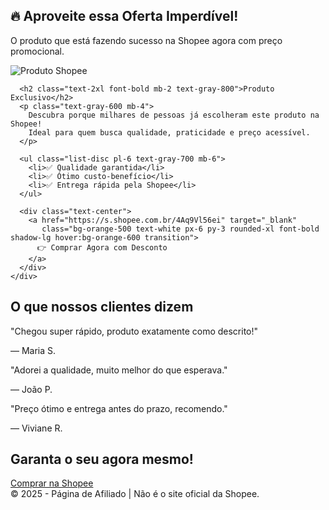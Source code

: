 <!DOCTYPE html>
<html lang="pt-BR">
<head>
  <meta charset="UTF-8">
  <meta name="viewport" content="width=device-width, initial-scale=1.0">
  <title>Oferta Exclusiva - Produto Shopee</title>
  <script src="https://cdn.tailwindcss.com"></script>
</head>
<body class="bg-gray-50 font-sans leading-relaxed">

  <!-- Hero Section -->
  <section class="bg-orange-500 text-white text-center py-12 px-4">
    <h1 class="text-3xl font-bold mb-4">🔥 Aproveite essa Oferta Imperdível!</h1>
    <p class="text-lg">O produto que está fazendo sucesso na Shopee agora com preço promocional.</p>
  </section>

  <!-- Produto -->
  <section class="max-w-4xl mx-auto p-6">
    <div class="bg-white rounded-2xl shadow-lg p-6">
      <img src="https://down-br.img.susercontent.com/file/br-11134207-7r98o-ltp1m27uh9kq52" alt="Produto Shopee" class="w-full rounded-xl mb-6">
      
      <h2 class="text-2xl font-bold mb-2 text-gray-800">Produto Exclusivo</h2>
      <p class="text-gray-600 mb-4">
        Descubra porque milhares de pessoas já escolheram este produto na Shopee! 
        Ideal para quem busca qualidade, praticidade e preço acessível.
      </p>

      <ul class="list-disc pl-6 text-gray-700 mb-6">
        <li>✅ Qualidade garantida</li>
        <li>✅ Ótimo custo-benefício</li>
        <li>✅ Entrega rápida pela Shopee</li>
      </ul>

      <div class="text-center">
        <a href="https://s.shopee.com.br/4Aq9Vl56ei" target="_blank" 
           class="bg-orange-500 text-white px-6 py-3 rounded-xl font-bold shadow-lg hover:bg-orange-600 transition">
          👉 Comprar Agora com Desconto
        </a>
      </div>
    </div>
  </section>

  <!-- Depoimentos -->
  <section class="max-w-4xl mx-auto p-6">
    <h2 class="text-2xl font-bold text-center mb-6">O que nossos clientes dizem</h2>
    <div class="grid md:grid-cols-3 gap-6">
      <div class="bg-white shadow-md rounded-xl p-4">
        <p class="text-gray-600 italic">"Chegou super rápido, produto exatamente como descrito!"</p>
        <span class="block mt-2 font-bold text-gray-800">— Maria S.</span>
      </div>
      <div class="bg-white shadow-md rounded-xl p-4">
        <p class="text-gray-600 italic">"Adorei a qualidade, muito melhor do que esperava."</p>
        <span class="block mt-2 font-bold text-gray-800">— João P.</span>
      </div>
      <div class="bg-white shadow-md rounded-xl p-4">
        <p class="text-gray-600 italic">"Preço ótimo e entrega antes do prazo, recomendo."</p>
        <span class="block mt-2 font-bold text-gray-800">— Viviane R.</span>
      </div>
    </div>
  </section>

  <!-- CTA Final -->
  <section class="bg-orange-500 text-white text-center py-10">
    <h2 class="text-2xl font-bold mb-4">Garanta o seu agora mesmo!</h2>
    <a href="https://s.shopee.com.br/4Aq9Vl56ei" target="_blank" 
       class="bg-white text-orange-600 px-8 py-4 rounded-xl font-bold shadow-lg hover:bg-gray-200 transition">
      Comprar na Shopee
    </a>
  </section>

  <footer class="text-center text-gray-500 py-6 text-sm">
    © 2025 - Página de Afiliado | Não é o site oficial da Shopee.
  </footer>

</body>
</html>
